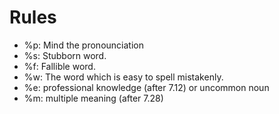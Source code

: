 # Rules
* %p: Mind the pronounciation
* %s: Stubborn word.
* %f: Fallible word.
* %w: The word which is easy to spell mistakenly.
* %e: professional knowledge (after 7.12) or uncommon noun
* %m: multiple meaning (after 7.28)